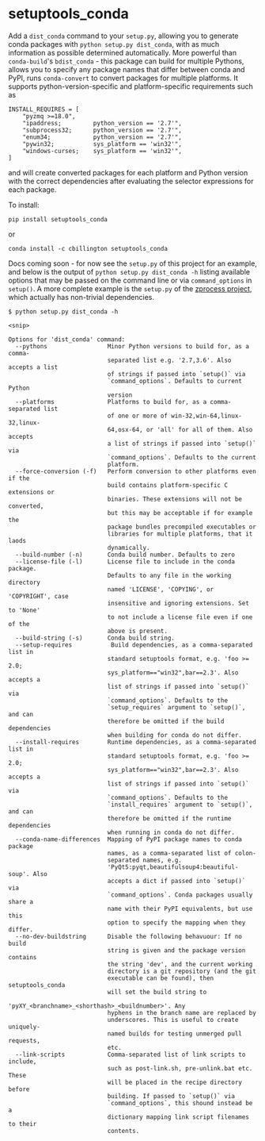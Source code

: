 # setuptools_conda
<!-- 
[![Build Status](https://travis-ci.com/chrisjbillington/zprocess.svg?branch=master)](https://travis-ci.com/chrisjbillington/zprocess)

[![codecov](https://codecov.io/gh/chrisjbillington/zprocess/branch/master/graph/badge.svg)](https://codecov.io/gh/chrisjbillington/zprocess)-->

Add a `dist_conda` command to your `setup.py`, allowing you to generate conda packages
with `python setup.py dist_conda`, with as much information as possible determined
automatically. More powerful than `conda-build`'s `bdist_conda` - this package can build
for multiple Pythons, allows you to specify any package names that differ between conda
and PyPI, runs `conda-convert` to convert packages for multiple platforms. It supports
python-version-specific and platform-specific requirements such as 

```
INSTALL_REQUIRES = [
    "pyzmq >=18.0",
    "ipaddress;         python_version == '2.7'",
    "subprocess32;      python_version == '2.7'",
    "enum34;            python_version == '2.7'",
    "pywin32;           sys_platform == 'win32'",
    "windows-curses;    sys_platform == 'win32'",
]
```

and will create converted packages for each platform and Python version with the correct
dependencies after evaluating the selector expressions for each package.

To install:

    pip install setuptools_conda

or

    conda install -c cbillington setuptools_conda

Docs coming soon - for now see the `setup.py` of this project for an example, and below
is the output of `python setup.py dist_conda -h` listing available options that may be
passed on the command line or via `command_options` in `setup()`. A more complete
example is the `setup.py` of the [zprocess
project](https://github.com/chrisjbillington/zprocess/), which actually has non-trivial
dependencies.

```
$ python setup.py dist_conda -h

<snip>

Options for 'dist_conda' command:
  --pythons                 Minor Python versions to build for, as a comma-
                            separated list e.g. '2.7,3.6'. Also accepts a list
                            of strings if passed into `setup()` via
                            `command_options`. Defaults to current Python
                            version
  --platforms               Platforms to build for, as a comma-separated list
                            of one or more of win-32,win-64,linux-32,linux-
                            64,osx-64, or 'all' for all of them. Also accepts
                            a list of strings if passed into `setup()` via
                            `command_options`. Defaults to the current
                            platform.
  --force-conversion (-f)   Perform conversion to other platforms even if the
                            build contains platform-specific C extensions or
                            binaries. These extensions will not be converted,
                            but this may be acceptable if for example the
                            package bundles precompiled executables or
                            libraries for multiple platforms, that it laods
                            dynamically.
  --build-number (-n)       Conda build number. Defaults to zero
  --license-file (-l)       License file to include in the conda package.
                            Defaults to any file in the working directory
                            named 'LICENSE', 'COPYING', or 'COPYRIGHT', case
                            insensitive and ignoring extensions. Set to 'None'
                            to not include a license file even if one of the
                            above is present.
  --build-string (-s)       Conda build string.
  --setup-requires           Build dependencies, as a comma-separated list in
                            standard setuptools format, e.g. 'foo >= 2.0;
                            sys_platform=="win32",bar==2.3'. Also accepts a
                            list of strings if passed into `setup()` via
                            `command_options`. Defaults to the
                            `setup_requires` argument to `setup()`, and can
                            therefore be omitted if the build dependencies
                            when building for conda do not differ.
  --install-requires        Runtime dependencies, as a comma-separated list in
                            standard setuptools format, e.g. 'foo >= 2.0;
                            sys_platform=="win32",bar==2.3'. Also accepts a
                            list of strings if passed into `setup()` via
                            `command_options`. Defaults to the
                            `install_requires` argument to `setup()`, and can
                            therefore be omitted if the runtime dependencies
                            when running in conda do not differ.
  --conda-name-differences  Mapping of PyPI package names to conda package
                            names, as a comma-separated list of colon-
                            separated names, e.g.
                            'PyQt5:pyqt,beautifulsoup4:beautiful-soup'. Also
                            accepts a dict if passed into `setup()` via
                            `command_options`. Conda packages usually share a
                            name with their PyPI equivalents, but use this
                            option to specify the mapping when they differ.
  --no-dev-buildstring      Disable the following behavuour: If no build
                            string is given and the package version contains
                            the string 'dev', and the current working
                            directory is a git repository (and the git
                            executable can be found), then setuptools_conda
                            will set the build string to
                            'pyXY_<branchname>_<shorthash>_<buildnumber>'. Any
                            hyphens in the branch name are replaced by
                            underscores. This is useful to create uniquely-
                            named builds for testing unmerged pull requests,
                            etc.
  --link-scripts            Comma-separated list of link scripts to include,
                            such as post-link.sh, pre-unlink.bat etc. These
                            will be placed in the recipe directory before
                            building. If passed to `setup()` via
                            `command_options`, this shound instead be a
                            dictionary mapping link script filenames to their
                            contents.
```

